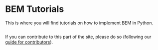 # BEM Tutorials

This is where you will find tutorials on how to implement BEM in Python.

```{tableofcontents}
```

If you can contribute to this part of the site, please do so (following our [guide for contributors](../about/contribute-contribute)).
